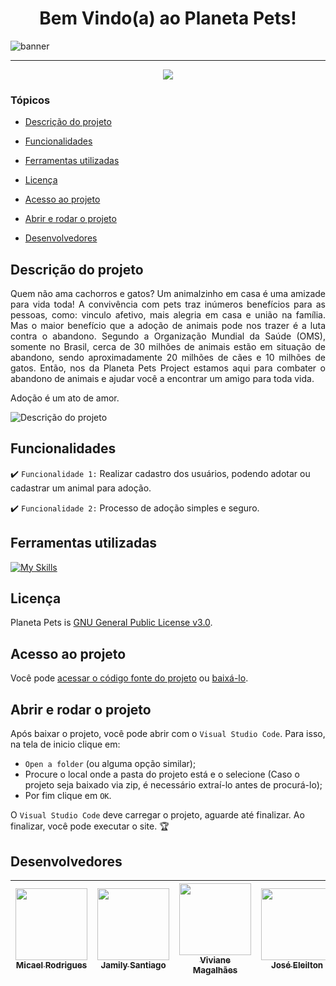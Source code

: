 <h1 align="center">
  Bem Vindo(a) ao Planeta Pets!
</h1>

![banner](https://ecosafepest.com/wp-content/uploads/2019/06/safe-for-pets-banner-1.jpg)

<hr>

<p align="center">
   <img src="http://img.shields.io/static/v1?label=STATUS&message=EM%20DESENVOLVIMENTO&color=RED&style=for-the-badge" />
</p>

### Tópicos 

- [Descrição do projeto](#descrição-do-projeto)

- [Funcionalidades](#funcionalidades)

- [Ferramentas utilizadas](#ferramentas-utilizadas)

- [Licença](#licença)

- [Acesso ao projeto](#acesso-ao-projeto)

- [Abrir e rodar o projeto](#abrir-e-rodar-o-projeto)

- [Desenvolvedores](#desenvolvedores)

## Descrição do projeto 

<p align="justify">
Quem não ama cachorros e gatos? Um animalzinho em casa é uma amizade para vida toda! A convivência com pets traz inúmeros benefícios para as pessoas, como: vinculo afetivo, mais alegria em casa e união na família. Mas o maior benefício que a adoção de animais pode nos trazer é a luta contra o abandono. Segundo a Organização Mundial da Saúde (OMS), somente no Brasil, cerca de 30 milhões de animais estão em situação de abandono, sendo aproximadamente 20 milhões de cães e 10 milhões de gatos. Então, nos da Planeta Pets Project estamos aqui para combater o abandono de animais e ajudar você a encontrar um amigo para toda vida.

Adoção é um ato de amor.

![Descrição do projeto](https://img.freepik.com/free-photo/front-view-beautiful-dog-with-copy-space_23-2148786562.jpg?w=2000)
</p>

## Funcionalidades

:heavy_check_mark: `Funcionalidade 1:` Realizar cadastro dos usuários, podendo adotar ou cadastrar um animal para adoção.

:heavy_check_mark: `Funcionalidade 2:` Processo de adoção simples e seguro.


###

## Ferramentas utilizadas

[![My Skills](https://skills.thijs.gg/icons?i=react,vscode)](https://skills.thijs.gg)

###

## Licença

Planeta Pets is [GNU General Public License v3.0](./LICENSE).

## Acesso ao projeto

Você pode [acessar o código fonte do projeto](https://github.com/micael-rodrigues/PlanetaPetsProject) ou [baixá-lo](https://github.com/micael-rodrigues/PlanetaPetsProject/archive/refs/heads/main.zip).


## Abrir e rodar o projeto

Após baixar o projeto, você pode abrir com o `Visual Studio Code`. Para isso, na tela de inicio clique em:

- `Open a folder` (ou alguma opção similar);
- Procure o local onde a pasta do projeto está e o selecione (Caso o projeto seja baixado via zip, é necessário extraí-lo antes de procurá-lo);
- Por fim clique em `OK`.

O `Visual Studio Code` deve carregar o projeto, aguarde até finalizar. Ao finalizar, você pode executar o site. 🏆 

## Desenvolvedores
| [<img src="https://avatars.githubusercontent.com/u/114267498?v=4" width=115><br><sub>Micael Rodrigues</sub>](https://github.com/micael-rodrigues) |  [<img src="https://avatars.githubusercontent.com/u/81538817?v=4" width=115><br><sub>Jamily Santiago</sub>](https://github.com/jamilysantiago) |  [<img src="https://avatars.githubusercontent.com/u/81435303?v=4" width=115><br><sub>Viviane Magalhães</sub>](https://github.com/Viviane-Valente) | [<img src="https://avatars.githubusercontent.com/u/89037582?v=4" width=115><br><sub>José Eleilton</sub>](https://github.com/nilton404) | [<img src="https://avatars.githubusercontent.com/u/112650636?v=4" width=115><br><sub>Wanyo Castelo</sub>](https://github.com/WanyoPR)
|:---: | :---: | :---: | :---: | :---: 


